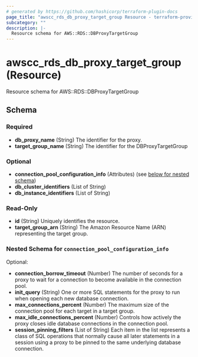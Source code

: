 ```yaml
---
# generated by https://github.com/hashicorp/terraform-plugin-docs
page_title: "awscc_rds_db_proxy_target_group Resource - terraform-provider-awscc"
subcategory: ""
description: |-
  Resource schema for AWS::RDS::DBProxyTargetGroup
---
```


# awscc_rds_db_proxy_target_group (Resource)

Resource schema for AWS::RDS::DBProxyTargetGroup



<!-- schema generated by tfplugindocs -->
## Schema

### Required

- **db_proxy_name** (String) The identifier for the proxy.
- **target_group_name** (String) The identifier for the DBProxyTargetGroup

### Optional

- **connection_pool_configuration_info** (Attributes) (see [below for nested schema](#nestedatt--connection_pool_configuration_info))
- **db_cluster_identifiers** (List of String)
- **db_instance_identifiers** (List of String)

### Read-Only

- **id** (String) Uniquely identifies the resource.
- **target_group_arn** (String) The Amazon Resource Name (ARN) representing the target group.

<a id="nestedatt--connection_pool_configuration_info"></a>
### Nested Schema for `connection_pool_configuration_info`

Optional:

- **connection_borrow_timeout** (Number) The number of seconds for a proxy to wait for a connection to become available in the connection pool.
- **init_query** (String) One or more SQL statements for the proxy to run when opening each new database connection.
- **max_connections_percent** (Number) The maximum size of the connection pool for each target in a target group.
- **max_idle_connections_percent** (Number) Controls how actively the proxy closes idle database connections in the connection pool.
- **session_pinning_filters** (List of String) Each item in the list represents a class of SQL operations that normally cause all later statements in a session using a proxy to be pinned to the same underlying database connection.


